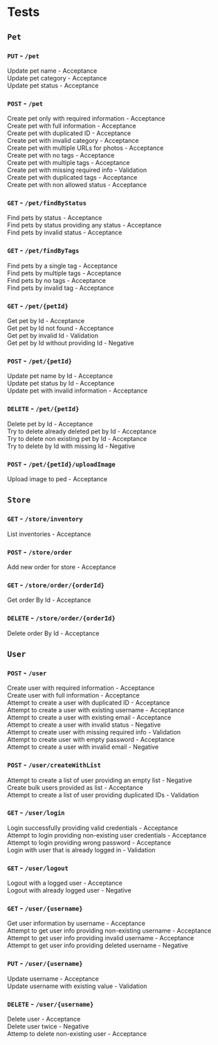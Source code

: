 # Tests

## `Pet`
### `PUT` - `/pet`
Update pet name - Acceptance</br>
Update pet category - Acceptance</br>
Update pet status - Acceptance</br>

### `POST` - `/pet`
Create pet only with required information - Acceptance</br>
Create pet with full information - Acceptance</br>
Create pet with duplicated ID - Acceptance</br>
Create pet with invalid category - Acceptance</br>
Create pet with multiple URLs for photos - Acceptance</br>
Create pet with no tags - Acceptance</br>
Create pet with multiple tags - Acceptance</br>
Create pet with missing required info - Validation</br>
Create pet with duplicated tags - Acceptance</br>
Create pet with non allowed status - Acceptance</br>

### `GET` - `/pet/findByStatus`
Find pets by status - Acceptance</br>
Find pets by status providing any status - Acceptance</br>
Find pets by invalid status - Acceptance</br>

### `GET` - `/pet/findByTags`
Find pets by a single tag - Acceptance</br>
Find pets by multiple tags - Acceptance</br>
Find pets by no tags - Acceptance</br>
Find pets by invalid tag - Acceptance</br>

### `GET` - `/pet/{petId}`
Get pet by Id - Acceptance</br>
Get pet by Id not found - Acceptance</br>
Get pet by invalid Id - Validation</br>
Get pet by Id without providing Id - Negative</br>

### `POST` - `/pet/{petId}`
Update pet name by Id - Acceptance</br>
Update pet status by Id - Acceptance</br>
Update pet with invalid information - Acceptance</br>

### `DELETE` - `/pet/{petId}`
Delete pet by Id - Acceptance</br>
Try to delete already deleted pet by Id - Acceptance</br>
Try to delete non existing pet by Id - Acceptance</br>
Try to delete by Id with missing Id - Negative</br>

### `POST` - `/pet/{petId}/uploadImage`
Upload image to ped - Acceptance</br>


## `Store`
### `GET` - `/store/inventory`
List inventories - Acceptance</br>

### `POST` - `/store/order`
Add new order for store - Acceptance</br>

### `GET` - `/store/order/{orderId}`
Get order By Id - Acceptance</br>

### `DELETE` - `/store/order/{orderId}`
Delete order By Id - Acceptance</br>

## `User`
### `POST` - `/user`
Create user with required information - Acceptance</br>
Create user with full information - Acceptance</br>
Attempt to create a user with duplicated ID - Acceptance</br>
Attempt to create a user with existing username - Acceptance</br>
Attempt to create a user with existing email - Acceptance</br>
Attempt to create a user with invalid status - Negative</br>
Attempt to create user with missing required info - Validation</br>
Attempt to create user with empty password - Acceptance</br>
Attempt to create a user with invalid email - Negative</br>

### `POST` - `/user/createWithList`
Attempt to create a list of user providing an empty list - Negative</br>
Create bulk users provided as list - Acceptance</br>
Attempt to create a list of user providing duplicated IDs - Validation</br>

### `GET` - `/user/login`
Login successfully providing valid credentials - Acceptance</br>
Attempt to login providing non-existing user credentials - Acceptance</br>
Attempt to login providing wrong password - Acceptance</br>
Login with user that is already logged in - Validation</br>

### `GET` - `/user/logout`
Logout with a logged user - Acceptance</br>
Logout with already logged user - Negative</br>

### `GET` - `/user/{username}`
Get user information by username - Acceptance</br>
Attempt to get user info providing non-existing username - Acceptance</br>
Attempt to get user info providing invalid username - Acceptance</br>
Attempt to get user info providing deleted username - Negative</br>

### `PUT` - `/user/{username}`
Update username - Acceptance</br>
Update username with existing value - Validation</br>

### `DELETE` - `/user/{username}`
Delete user - Acceptance</br>
Delete user twice - Negative</br>
Attemp to delete non-existing user - Acceptance</br>
